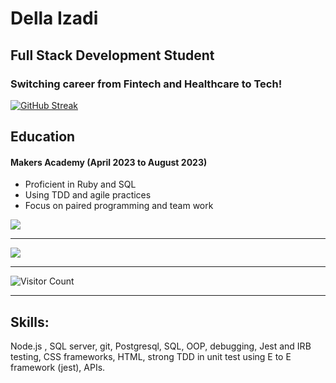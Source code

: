 # Della Izadi
## Full Stack Development Student
### Switching career from Fintech and Healthcare to Tech!

[![GitHub Streak](https://github-readme-streak-stats.herokuapp.com?user=Delladi&theme=blue-green&date_format=j%20M%5B%20Y%5D)](https://git.io/streak-stats)
## Education

#### Makers Academy (April 2023 to August 2023)
- Proficient in Ruby and SQL
- Using TDD and agile practices
- Focus on paired programming and team work

![](https://github-readme-stats.vercel.app/api/top-langs/?username=Delladi&theme=dark&hide_border=true&include_all_commits=false&count_private=false&layout=compact)

---
[![](https://visitcount.itsvg.in/api?id=Delladi&icon=0&color=0)](https://visitcount.itsvg.in)

---
![Visitor Count](https://visitor-badge.laobi.icu/badge?page_id=Delladi)

---


## Skills:
Node.js , SQL server, git, Postgresql, SQL, OOP, debugging, Jest and IRB testing, CSS frameworks, HTML, strong TDD in unit test using E to E framework (jest), APIs.

